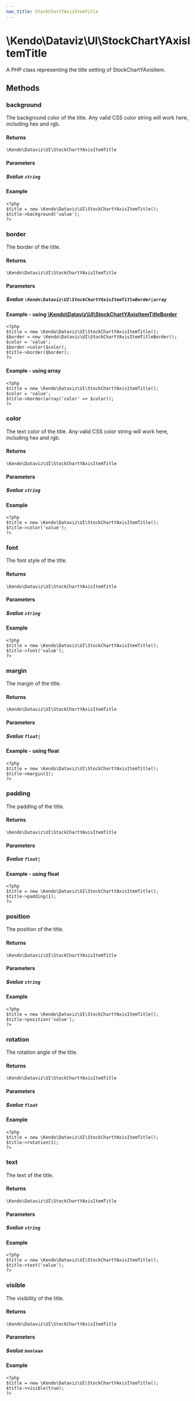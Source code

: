 ```yaml
---
nav_title: StockChartYAxisItemTitle
---
```


# \Kendo\Dataviz\UI\StockChartYAxisItemTitle

A PHP class representing the title setting of StockChartYAxisItem.


## Methods

### background
The background color of the title. Any valid CSS color string will work here, including
hex and rgb.

#### Returns
`\Kendo\Dataviz\UI\StockChartYAxisItemTitle`

#### Parameters

##### $value `string`



#### Example 
    <?php
    $title = new \Kendo\Dataviz\UI\StockChartYAxisItemTitle();
    $title->background('value');
    ?>

### border

The border of the title.

#### Returns
`\Kendo\Dataviz\UI\StockChartYAxisItemTitle`

#### Parameters

##### $value `\Kendo\Dataviz\UI\StockChartYAxisItemTitleBorder|array`


#### Example - using [\Kendo\Dataviz\UI\StockChartYAxisItemTitleBorder](/api/wrappers/php/Kendo/Dataviz/UI/StockChartYAxisItemTitleBorder)
    <?php
    $title = new \Kendo\Dataviz\UI\StockChartYAxisItemTitle();
    $border = new \Kendo\Dataviz\UI\StockChartYAxisItemTitleBorder();
    $color = 'value';
    $border->color($color);
    $title->border($border);
    ?>

#### Example - using array

    <?php
    $title = new \Kendo\Dataviz\UI\StockChartYAxisItemTitle();
    $color = 'value';
    $title->border(array('color' => $color));
    ?>

### color
The text color of the title. Any valid CSS color string will work here, including hex and rgb.

#### Returns
`\Kendo\Dataviz\UI\StockChartYAxisItemTitle`

#### Parameters

##### $value `string`



#### Example 
    <?php
    $title = new \Kendo\Dataviz\UI\StockChartYAxisItemTitle();
    $title->color('value');
    ?>

### font
The font style of the title.

#### Returns
`\Kendo\Dataviz\UI\StockChartYAxisItemTitle`

#### Parameters

##### $value `string`



#### Example 
    <?php
    $title = new \Kendo\Dataviz\UI\StockChartYAxisItemTitle();
    $title->font('value');
    ?>

### margin
The margin of the title.

#### Returns
`\Kendo\Dataviz\UI\StockChartYAxisItemTitle`

#### Parameters

##### $value `float|`



#### Example  - using float
    <?php
    $title = new \Kendo\Dataviz\UI\StockChartYAxisItemTitle();
    $title->margin(1);
    ?>

### padding
The padding of the title.

#### Returns
`\Kendo\Dataviz\UI\StockChartYAxisItemTitle`

#### Parameters

##### $value `float|`



#### Example  - using float
    <?php
    $title = new \Kendo\Dataviz\UI\StockChartYAxisItemTitle();
    $title->padding(1);
    ?>

### position
The position of the title.

#### Returns
`\Kendo\Dataviz\UI\StockChartYAxisItemTitle`

#### Parameters

##### $value `string`



#### Example 
    <?php
    $title = new \Kendo\Dataviz\UI\StockChartYAxisItemTitle();
    $title->position('value');
    ?>

### rotation
The rotation angle of the title.

#### Returns
`\Kendo\Dataviz\UI\StockChartYAxisItemTitle`

#### Parameters

##### $value `float`



#### Example 
    <?php
    $title = new \Kendo\Dataviz\UI\StockChartYAxisItemTitle();
    $title->rotation(1);
    ?>

### text
The text of the title.

#### Returns
`\Kendo\Dataviz\UI\StockChartYAxisItemTitle`

#### Parameters

##### $value `string`



#### Example 
    <?php
    $title = new \Kendo\Dataviz\UI\StockChartYAxisItemTitle();
    $title->text('value');
    ?>

### visible
The visibility of the title.

#### Returns
`\Kendo\Dataviz\UI\StockChartYAxisItemTitle`

#### Parameters

##### $value `boolean`



#### Example 
    <?php
    $title = new \Kendo\Dataviz\UI\StockChartYAxisItemTitle();
    $title->visible(true);
    ?>

